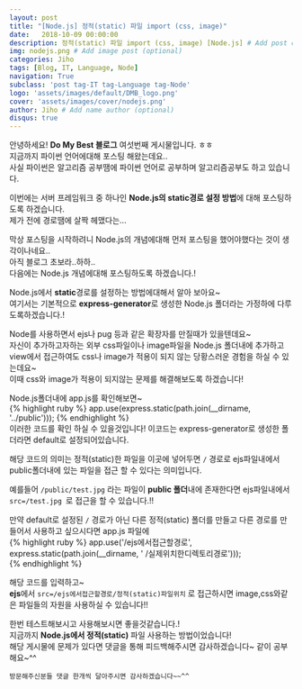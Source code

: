 ```yaml
---
layout: post
title: "[Node.js] 정적(static) 파일 import (css, image)"
date:   2018-10-09 00:00:00 
description: 정적(static) 파일 import (css, image) [Node.js] # Add post description (optional)
img: nodejs.png # Add image post (optional)
categories: Jiho
tags: [Blog, IT, Language, Node]
navigation: True
subclass: 'post tag-IT tag-Language tag-Node'
logo: 'assets/images/default/DMB_logo.png'
cover: 'assets/images/cover/nodejs.png'
author: Jiho # Add name author (optional)
disqus: true
---
```

안녕하세요! **Do My Best 블로그** 여섯번째 게시물입니다. ㅎㅎ  
지금까지 파이썬 언어에대해 포스팅 해왔는데요..   
사실 파이썬은 알고리즘 공부땜에 파이썬 언어로 공부하며 알고리즘공부도 하고 있습니다. 

이번에는 서버 프레임워크 중 하나인 **Node.js의 static경로 설정 방법**에 대해 포스팅하도록 하겠습니다.   
제가 전에 경로땜에 살짝 헤맸다는...

막상 포스팅을 시작하려니 Node.js의 개념에대해 먼저 포스팅을 했어야했다는 것이 생각이나네요..  
아직 블로그 초보라..하하..  
다음에는 Node.js 개념에대해 포스팅하도록 하겠습니다.!

Node.js에서 **static**경로를 설정하는 방법에대해서 알아 보아요~  
여기서는 기본적으로 **express-generator**로 생성한 Node.js 폴더라는 가정하에 다루도록하겠습니다.!  

Node를 사용하면서 ejs나 pug 등과 같은 확장자를 만질때가 있을텐데요~  
자신이 추가하고자하는 외부 css파일이나 image파일을 Node.js 폴더내에 추가하고 
view에서 접근하여도 css나 image가 적용이 되지 않는 당황스러운 경험을 하실 수 있는데요~  
이때 css와 image가 적용이 되지않는 문제를 해결해보도록 하겠습니다!

Node.js폴더내에 app.js를 확인해보면~   
{% highlight ruby %}
app.use(express.static(path.join(__dirname, '../public')));
{% endhighlight %}  
이러한 코드를 확인 하실 수 있을것입니다!
이코드는 express-generator로 생성한 폴더라면 default로 설정되어있습니다.  

해당 코드의 의미는 정적(static)한 파일을 이곳에 넣어두면 `/` 경로로 ejs파일내에서 public폴더내에 있는 파일을 접근 할 수 있다는 의미입니다. 

예를들어 `/public/test.jpg` 라는 파일이 **public 폴더**내에 존재한다면
ejs파일내에서 `src=/test.jpg `로 접근을 할 수 있습니다.!!

만약 default로 설정된 `/` 경로가 아닌 다른 정적(static) 폴더를 만들고 다른 경로를 만들어서 사용하고 싶으시다면 app.js 파일에  
{% highlight ruby %}
app.use('/ejs에서접근할경로', express.static(path.join(__dirname, ' /실제위치한디렉토리경로')));  
{% endhighlight %}

해당 코드를 입력하고~  
**ejs**에서 `src=/ejs에서접근할경로/정적(static)파일위치` 로 접근하시면
image,css와같은 파일들의 자원을 사용하실 수 있습니다!!

한번 테스트해보시고 사용해보시면 좋을것같습니다.!  
지금까지 **Node.js에서 정적(static)** 파일 사용하는 방법이었습니다!  
해당 게시물에 문제가 있다면 댓글을 통해 피드백해주시면 감사하겠습니다~ 같이 공부해요~^^

`방문해주신분들 댓글 한개씩 달아주시면 감사하겠습니다~~^^`  
